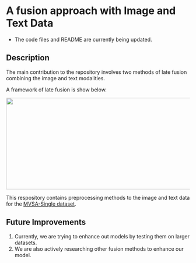 # A fusion approach with Image and Text Data
- The code files and README are currently being updated. 

## Description
The main contribution to the repository involves two methods of late fusion combining the image and text modalities.

A framework of late fusion is show below.
 <p align = "center" >
 <image src = "https://github.com/user-attachments/assets/d2313740-e9b8-452b-a373-5ef56e2c7fd2" width = "800" height = "250">
 </p>

   
This respository contains preprocessing methods to the image and text data for the [MVSA-Single dataset](https://mcrlab.net/research/mvsa-sentiment-analysis-on-multi-view-social-data/). 


## Future Improvements
1. Currently, we are trying to enhance out models by testing them on larger datasets.
2. We are also actively researching other fusion methods to enhance our model.
